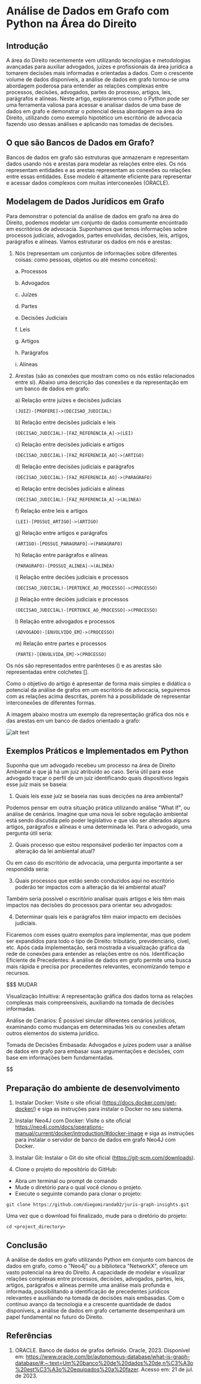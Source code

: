 # Análise de Dados em Grafo com Python na Área do Direito

## Introdução

A área do Direito recentemente vem utilizando tecnologias e metodologias avançadas para auxiliar advogados, juízes e profissionais da área jurídica a tomarem decisões mais informadas e orientadas a dados. Com o crescente volume de dados disponíveis, a análise de dados em grafo tornou-se uma abordagem poderosa para entender as relações complexas entre processos, decisões, advogados, partes do processo, artigos, leis, parágrafos e alíneas. Neste artigo, exploraremos como o Python pode ser uma ferramenta valiosa para acessar e analisar dados de uma base de dados em grafo e demonstrar o potencial dessa abordagem na área do Direito, utilizando como exemplo hipotético um escritório de advocacia fazendo uso dessas análises e aplicando nas tomadas de decisões.

## O que são Bancos de Dados em Grafo?

Bancos de dados em grafo são estruturas que armazenam e representam dados usando nós e arestas para modelar as relações entre eles. Os nós representam entidades e as arestas representam as conexões ou relações entre essas entidades. Esse modelo é altamente eficiente para representar e acessar dados complexos com muitas interconexões (ORACLE).


## Modelagem de Dados Jurídicos em Grafo

Para demonstrar o potencial da análise de dados em grafo na área do Direito, podemos modelar um conjunto de dados comumente encontrado em escritórios de advocacia. Suponhamos que temos informações sobre processos judiciais, advogados, partes envolvidas, decisões, leis, artigos, parágrafos e alíneas. Vamos estruturar os dados em nós e arestas:

1. Nós (representam um conjuntos de informações sobre diferentes coisas: como pessoas, objetos ou até mesmo conceitos):

    a. Processos

    b. Advogados

    c. Juízes

    d. Partes

    e. Decisões Judiciais

    f. Leis

    g. Artigos

    h. Parágrafos

    i. Alíneas

2. Arestas (são as conexões que mostram como os nós estão relacionados entre si). Abaixo uma descrição das conexões e da representação em um banco de dados em grafo:

    a) Relação entre juízes e decisões judiciais
    ```
    (JUIZ)-[PROFERE]->(DECISAO_JUDICIAL)
    ```

    b) Relação entre decisões judiciais e leis
    ```
    (DECISAO_JUDICIAL)-[FAZ_REFERENCIA_A]->(LEI)
    ```

    c) Relação entre decisões judiciais e artigos
    ```
    (DECISAO_JUDICIAL)-[FAZ_REFERENCIA_AO]->(ARTIGO)
    ```

    d) Relação entre decisões judiciais e parágrafos
    ```
    (DECISAO_JUDICIAL)-[FAZ_REFERENCIA_AO]->(PARAGRAFO)
    ```

    e) Relação entre decisões judiciais e alíneas
    ```
    (DECISAO_JUDICIAL)-[FAZ_REFERENCIA_A]->(ALINEA)
    ```

    f) Relação entre leis e artigos
    ```
    (LEI)-[POSSUI_ARTIGO]->(ARTIGO)
    ```

    g) Relação entre artigos e parágrafos
    ```
    (ARTIGO)-[POSSUI_PARAGRAFO]->(PARAGRAFO)
    ```

    h) Relação entre parágrafos e alíneas
    ```
    (PARAGRAFO)-[POSSUI_ALINEA]->(ALINEA)
    ```

    i) Relação entre deciões judiciais e processos
    ```
    (DECISAO_JUDICIAL)-[PERTENCE_AO_PROCESSO]->(PROCESSO)
    ```

    j) Relação entre deciões judiciais e processos
    ```
    (DECISAO_JUDICIAL)-[PERTENCE_AO_PROCESSO]->(PROCESSO)
    ```
    l) Relação entre advogados e processos
    ```
    (ADVOGADO)-[ENVOLVIDO_EM]->(PROCESSO)
    ```

    m) Relação entre partes e processos
    ```
    (PARTE)-[ENVOLVIDA_EM]->(PROCESSO)
    ```

Os nós são representados entre parênteses () e as arestas são representadas entre colchetes [].

Como o objetivo do artigo é apresentar de forma mais simples e didática o potencial da análise de grafos em um escritório de advocacia, seguiremos com as relações acima descritas, porém há a possibilidade de representar interconexões de diferentes formas.

A imagem abaixo mostra um exemplo da representação gráfica dos nós e das arestas em um banco de dados orientado a grafo:

![alt text](https://github.com/diegomiranda02/juris-graph-insights/blob/main/images/graph_visualization_example.png?raw=true)

## Exemplos Práticos e Implementados em Python

Suponha que um advogado recebeu um processo na área de Direito Ambiental e que já há um juiz atribuído ao caso. Seria útil para esse advogado traçar o perfil de um juíz identificando quais dispositivos legais esse juíz mais se baseia:

1. Quais leis esse juíz se baseia nas suas decições na área ambiental?

Podemos pensar em outra situação prática utilizando análise "What If", ou análise de cenários. Imagine que uma nova lei sobre regulação ambiental está sendo discutida pelo poder legislativo e que vão ser alterados alguns artigos, parágrafos e alíneas e uma determinada lei. Para o advogado, uma pergunta útil seria:

2. Quais processo que estou responsável poderão ter impactos com a alteração da lei ambiental atual?

Ou em caso do escritório de advocacia, uma pergunta importante a ser respondida seria:

3. Quais processos que estão sendo conduzidos aqui no escritório poderão ter impactos com a alteração da lei ambiental atual?

Também seria possível o escritório analisar quais artigos e leis têm mais impactos nas decisões do processos para orientar seu advogados:

4. Determinar quais leis e parágrafos têm maior impacto em decisões judiciais.

Ficaremos com esses quatro exemplos para implementar, mas que podem ser expandidos para todo o tipo de Direito: tributário, previdenciário, cível, etc. Após cada implementação, será mostrada a visualização gráfica da rede de conexões para entender as relações entre os nós.
Identificação Eficiente de Precedentes: A análise de dados em grafo permite uma busca mais rápida e precisa por precedentes relevantes, economizando tempo e recursos.


$$$$$$$$$$$$$$$$$$$ MUDAR 

Visualização Intuitiva: A representação gráfica dos dados torna as relações complexas mais compreensíveis, auxiliando na tomada de decisões informadas.

Análise de Cenários: É possível simular diferentes cenários jurídicos, examinando como mudanças em determinadas leis ou conexões afetam outros elementos do sistema jurídico.

Tomada de Decisões Embasada: Advogados e juízes podem usar a análise de dados em grafo para embasar suas argumentações e decisões, com base em informações bem fundamentadas.

$$$$$$$$$$$$$$$$$$$$$$$$$$

## Preparação do ambiente de desenvolvimento

1. Instalar Docker: Visite o site oficial (https://docs.docker.com/get-docker/) e siga as instruções para instalar o Docker no seu sistema.

2. Instalar Neo4J com Docker: Visite o site oficial https://neo4j.com/docs/operations-manual/current/docker/introduction/#docker-image e siga as instruções para instalar o servidor de banco de dados em grafo Neo4J com Docker.

3. Instalar Git: Instalar o Git do site oficial (https://git-scm.com/downloads).

4. Clone o projeto do repositório do GitHub:

- Abra um terminal ou prompt de comando
- Mude o diretório para o qual você clonou o projeto.
- Execute o seguinte comando para clonar o projeto:

``` 
git clone https://github.com/diegomiranda02/juris-graph-insights.git
```
Uma vez que o download foi finalizado, mude para o diretório do projeto:

```
cd <project_directory>
```


## Conclusão

A análise de dados em grafo utilizando Python em conjunto com bancos de dados em grafo, como o "Neo4j" ou a biblioteca "NetworkX", oferece um vasto potencial na área do Direito. A capacidade de modelar e visualizar relações complexas entre processos, decisões, advogados, partes, leis, artigos, parágrafos e alíneas permite uma análise mais profunda e informada, possibilitando a identificação de precedentes jurídicos relevantes e auxiliando na tomada de decisões mais embasadas. Com o contínuo avanço da tecnologia e a crescente quantidade de dados disponíveis, a análise de dados em grafo certamente desempenhará um papel fundamental no futuro do Direito.

## Referências

1. ORACLE. Banco de dados de grafos definido. Oracle, 2023. Disponível em: <https://www.oracle.com/br/autonomous-database/what-is-graph-database/#:~:text=Um%20banco%20de%20dados%20de,n%C3%A3o%20est%C3%A3o%20equipados%20a%20fazer>. Acesso em: 21 de jul. de 2023.


